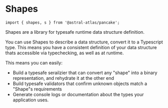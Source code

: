 # Shapes

```
import { shapes, s } from '@astral-atlas/pancake';
```

Shapes are a library for typesafe
runtime data structure definition.

You can use Shapes to describe a data structure,
convert it to a Typescript type. This means you have
a consistent definition of your data structure thats
accessible via typechecking, as well as at runtime.

This means you can easily:
  - Build a typesafe serailzier that can convert
    any "shape" into a binary representation, and
    rehydrate it at the other end
  - Build typesafe validators that confirm unknown
    objects match a "Shape"s requirements
  - Generate console logs or documentation about
    the types your application uses.